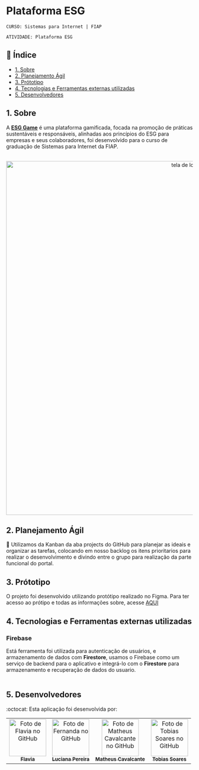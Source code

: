 # Plataforma ESG

`CURSO: Sistemas para Internet | FIAP`

`ATIVIDADE: Plataforma ESG`

## :page_facing_up: Índice

* [1. Sobre](#1-sobre)
* [2. Planejamento Ágil](#2-planejamento-ágil)
* [3. Prótotipo](#3-prótotipo)
* [4. Tecnologias e Ferramentas externas utilizadas](#4-tecnologias-e-ferramentas-externas-utilizadas)
* [5. Desenvolvedores](#5-desenvolvedores)

## 1. Sobre
A <b>[ESG Game](https://portal-esg.vercel.app/)</b> é uma plataforma gamificada, focada na promoção de práticas sustentáveis e responsáveis, alinhadas aos princípios do ESG para empresas e seus colaboradores, foi desenvolvido para o curso de graduação de Sistemas para Internet da FIAP. </br></br>

<div align="center">
  <a href="https://portal-esg.vercel.app/">
    <img width="957" alt="tela de login" src="https://github.com/luciana-pereira/portal-esg/assets/37550557/35cd69e3-db18-45d2-97ff-b4ca97285225">
  </a>
</div>

## 2. Planejamento Ágil
:memo:
Utilizamos da Kanban da aba projects do GitHub para planejar as ideais e organizar as tarefas, colocando em nosso backlog os itens prioritarios para realizar o desenvolvimento e divindo entre o grupo para realização da parte funcional do portal. 

## 3. Prótotipo

O projeto foi desenvolvido utilizando protótipo realizado no Figma. Para ter acesso ao prótipo e todas as informações sobre, acesse [AQUI](https://www.figma.com/file/)


## 4. Tecnologias e Ferramentas externas utilizadas

### Firebase 
Está ferramenta foi utilizada para autenticação de usuários, e armazenamento de dados com **Firestore**, usamos o Firebase como um serviço de backend para o aplicativo e integrá-lo com o **Firestore** para armazenamento e recuperação de dados do usuario.</br></br> 

## 5. Desenvolvedores 
:octocat:
Esta aplicação foi desenvolvida por:

<table align="center">
  <tr>
    <td align="center">
      <a href="https://github.com/flavialbraz" target="_blank">
        <img src="https://avatars.githubusercontent.com/u/78583429?v=4" width="100px;" alt="Foto de Flavia no GitHub"/><br>
        <sub>
          <b>Flavia </b>
        </sub>
      </a>
    </td>
     <td align="center">
      <a href="https://github.com/luciana-pereira" target="_blank">
        <img src="https://avatars.githubusercontent.com/u/37550557?v=4" width="100px;" alt="Foto de Fernanda no GitHub"/><br>
        <sub>
          <b>Luciana Pereira</b>
        </sub>
      </a>
    </td>
    <td align="center">
      <a href="https://github.com/matheus-poro" target="_blank">
        <img src="https://avatars.githubusercontent.com/u/111644802?v=4" width="100px;" alt="Foto de Matheus Cavalcante no GitHub"/><br>
        <sub>
          <b>Matheus Cavalcante</b>
        </sub>
      </a>
    </td>
    <td align="center">
      <a href="https://github.com/TobiasGustavo" target="_blank">
        <img src="https://avatars.githubusercontent.com/u/88210620?v=4" width="100px;" alt="Foto de Tobias Soares no GitHub"/><br>
        <sub>
          <b>Tobias Soares</b>
        </sub>
      </a>
    </td>
  </tr>
</table>
